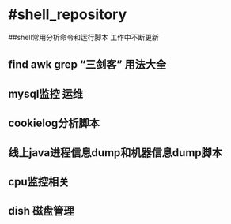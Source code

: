 #shell_repository
============================================================
##shell常用分析命令和运行脚本  工作中不断更新
 
## find awk grep “三剑客” 用法大全 
## mysql监控 运维

## cookielog分析脚本

## 线上java进程信息dump和机器信息dump脚本

## cpu监控相关

## dish 磁盘管理
 
